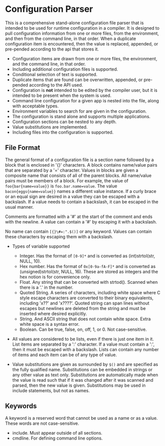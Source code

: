 # Configuration Parser
This is a comprehensive stand-alone configuration file parser that is intended to be used for runtime configuration in a compiler. It is designed to pull configuration information from one or more files, from the environment, and then from the command line, in that order. When a duplicate configuration item is encountered, then the value is replaced, appended, or pre-pended according to the api that stores it.

- Configuration items are drawn from one or more files, the environment, and the command line, in that order.
- Including additional configuration files is supported.
- Conditional selection of text is supported.
- Duplicate items that are found can be overwritten, appended, or pre-pended according to the API used.
- Configuration is **not** intended to be edited by the compiler user, but it is intended to be present when the system is used.
- Command line configuration for a given app is nested into the file, along with acceptable types.
- Environment variables to search for are given in the configuration.
- The configuration is stand alone and supports multiple applications.
- Configuration sections can be nested to any depth.
- Value substitutions are implemented.
- Including files into the configuration is supported.

## File Format
The general format of a configuration file is a section name followed by a block that is enclosed in '{}' characters. A block contains name/value pairs that are separated by a '=' character. Values in blocks are given a composite name that consists of all of the parent blocks. All name/value pairs must be members of a block. For example, the value of ```foo{bar{name=value}}``` is ```foo.bar.name=value```. The value ```bacon{eggs{name=value}}``` names a different value instance. If a curly brace or an equal sign are desired in a value they can be escaped with a backslash. If a value needs to contain a backslash, it can be escaped in the usual manner.

Comments are formatted with a '#' at the start of the comment and ends with the newline. A value can contain a '#' by escaping it with a backslash.

No name can contain ```[{}\#=:".$()]``` or any keyword. Values can contain these characters by escaping them with a backslash.

- Types of variable supported
    - Integer. Has the format of ```[0-9]*``` and is converted as (int)strtol(str, NULL, 10).
    - Hex number. Has the format of ```0x[0-9a-fA-F]*``` and is converted as (unsigned)strtol(str, NULL, 16). These are stored as integers and the hex notion is for convenience only.
    - Float. Any string that can be converted with strtod(). Scanned when there is a '.' in the number.
    - Quoted String. A series of characters, including white space where C style escape characters are converted to their binary equivalents, including 'x??' and 'x????'. Quoted string can span lines without escapes but newlines are deleted from the string and must be inserted where desired explicitly.
    - String. And ASCII string that does not contain white space.  Extra white space is a syntax error.
    - Boolean. Can be true, false, on, off, 1, or 0. Not case-sensitive.

- All values are considered to be lists, even if there is just one item in it. List items are separated by a ':' character. If a value must contain a ':', then it must be escaped with a backslash. Lists can contain any number of items and each item can be of any type of value.

- Value substitutions are given as surrounded by ```$()``` and are specified as the fully qualified name. Substitutions can be embedded in strings or any other value as text only. Substitutions are automatically made when the value is read such that if it was changed after it was scanned and parsed, then the new value is given. Substitutions may be used in include statements, but not as names.

## Keywords
A keyword is a reserved word that cannot be used as a name or as a value. These words are not case-sensitive.
- include. Must appear outside of all sections.
- cmdline. For defining command line options.
